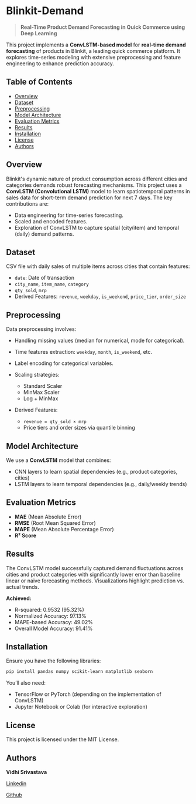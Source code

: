 # Blinkit-Demand
> **Real-Time Product Demand Forecasting in Quick Commerce using Deep Learning**

This project implements a **ConvLSTM-based model** for **real-time demand forecasting** of products in Blinkit, a leading quick commerce platform. It explores time-series modeling with extensive preprocessing and feature engineering to enhance prediction accuracy.

## Table of Contents

* [Overview](#overview)
* [Dataset](#dataset)
* [Preprocessing](#preprocessing)
* [Model Architecture](#model-architecture)
* [Evaluation Metrics](#evaluation-metrics)
* [Results](#results)
* [Installation](#installation)
* [License](#license)
* [Authors](#Authors)


## Overview

Blinkit's dynamic nature of product consumption across different cities and categories demands robust forecasting mechanisms. This project uses a **ConvLSTM (Convolutional LSTM)** model to learn spatiotemporal patterns in sales data for short-term demand prediction for next 7 days. The key contributions are:

* Data engineering for time-series forecasting.
* Scaled and encoded features.
* Exploration of ConvLSTM to capture spatial (city/item) and temporal (daily) demand patterns.


## Dataset

CSV file with daily sales of multiple items across cities that contain features:

  * `date`: Date of transaction
  * `city_name`, `item_name`, `category`
  * `qty_sold`, `mrp`
  * Derived Features: `revenue`, `weekday`, `is_weekend`, `price_tier`, `order_size`

##  Preprocessing

Data preprocessing involves:

* Handling missing values (median for numerical, mode for categorical).
* Time features extraction: `weekday`, `month`, `is_weekend`, etc.
* Label encoding for categorical variables.
* Scaling strategies:

  * Standard Scaler
  * MinMax Scaler
  * Log + MinMax
* Derived Features:

  * `revenue = qty_sold × mrp`
  * Price tiers and order sizes via quantile binning


## Model Architecture

We use a **ConvLSTM** model that combines:

* CNN layers to learn spatial dependencies (e.g., product categories, cities)
* LSTM layers to learn temporal dependencies (e.g., daily/weekly trends)


## Evaluation Metrics

* **MAE** (Mean Absolute Error)
* **RMSE** (Root Mean Squared Error)
* **MAPE** (Mean Absolute Percentage Error)
* **R² Score**

## Results

The ConvLSTM model successfully captured demand fluctuations across cities and product categories with significantly lower error than baseline linear or naive forecasting methods. Visualizations highlight prediction vs. actual trends.

**Achieved:**
- R-squared: 0.9532 (95.32%)
- Normalized Accuracy: 97.13%
- MAPE-based Accuracy: 49.02%
- Overall Model Accuracy: 91.41%


## Installation

Ensure you have the following libraries:

```bash
pip install pandas numpy scikit-learn matplotlib seaborn
```

You’ll also need:

* TensorFlow or PyTorch (depending on the implementation of ConvLSTM)
* Jupyter Notebook or Colab (for interactive exploration)

## License

This project is licensed under the MIT License.

## Authors
**Vidhi Srivastava**

[Linkedin](https://www.linkedin.com/in/vidhisrivastava01/)

[Github](https://github.com/Vidhi0229)

